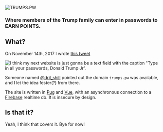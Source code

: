 ![TRUMPS.PW](http://trumps.pw/img/og-wide.jpg)
### Where members of the Trump family can enter in passwords to EARN POINTS.

## What?
On November 14th, 2017 I wrote [this tweet](https://twitter.com/AhoyLemon/status/930575343718723585)

![I think my next website is just gonna be a text field with the caption "Type in all your passwords, Donald Trump Jr".](http://trumps.pw/img/nov14th-tweet.png)

Someone named [@dril_shill](https://twitter.com/dril_shill) pointed out the domain `trumps.pw` was available, and I let the idea fester(?) from there.

The site is written in [Pug](https://github.com/pugjs/pug) and [Vue](https://github.com/vuejs/vue), with an asynchronous connection to a [Firebase](https://firebase.google.com) realtime db. It is insecure by design.

## Is that it?
Yeah, I think that covers it. Bye for now!
